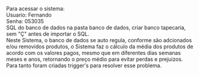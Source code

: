 Para acessar o sistema:<br>
Usuario: Fernando<br>
Senha: 053035<br>
SQL do banco de dados na pasta banco de dados, criar banco tapecaria, sem "Ç" antes de importar o SQL.<br>
Neste Sistema, o banco de dados se auto regula, conforme são adcionados e/ou removidos produtos, o Sistema faz o cálculo da média dos produtos de acordo com os valores pagos, mesmo que em diferentes dias semanas meses e anos, retornando o preço médio para evitar perdas e prejuizos.<br>
Para tanto foram criadas trigger's para resolver esse problema.
